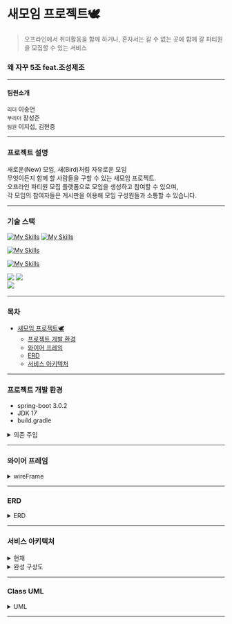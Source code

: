 # 새모임 프로젝트🕊️
> 오프라인에서 취미활동을 함께 하거나, 혼자서는 갈 수 없는 곳에 함께 갈 파티원을 모집할 수 있는 서비스 
### 왜 자꾸 5조 feat.조성제조
___
#### 팀원소개
``리더`` 이송언 <br> 
``부리더`` 장성준 <br>
``팀원`` 이지섭,  김현중
___ 
### 프로젝트 설명 </br>
새로운(New) 모임, 새(Bird)처럼 자유로운 모임 <br>
무엇이든지 함께 할 사람들을 구할 수 있는 새모임 프로젝트. <br>
오프라인 파티원 모집 플랫폼으로 모임을 생성하고 참여할 수 있으며, <br>
각 모임의 참여자들은 게시판을 이용해 모임 구성원들과 소통할 수 있습니다.
___
### 기술 스택</br>
[![My Skills](https://skillicons.dev/icons?i=java,spring,gradle)](https://skillicons.dev)
[![My Skills](https://skillicons.dev/icons?i=html,css,js,jquery)](https://skillicons.dev)

[![My Skills](https://skillicons.dev/icons?i=idea,git,github,postman)](https://skillicons.dev)

[![My Skills](https://skillicons.dev/icons?i=mysql,redis)](https://skillicons.dev)

<div>
  <img src="https://img.shields.io/badge/spring boot-6DB33F?style=for-the-badge&logo=springboot&logoColor=white">
  <img src="https://img.shields.io/badge/Spring_Security-6DB33F?style=for-the-badge&logo=Spring-Security&logoColor=white"> <br>
  <img src="https://img.shields.io/badge/JSON_Web_Token-EF2D5E?style=for-the-badge&logo=JSON Web Tokens&logoColor=white">
</div>

___
### 목차 
<!-- TOC -->
* [새모임 프로젝트🕊️](#-)
  * [프로젝트 개발 환경](#--)
  * [와이어 프레임](#-)
  * [ERD](#erd)
  * [서비스 아키텍처](#-)
<!-- TOC -->
___
### 프로젝트 개발 환경
- spring-boot 3.0.2
- JDK 17
- build.gradle
<details><summary> 의존 주입
</summary>
<blockquote>

    dependencies {
    implementation 'org.springframework.boot:spring-boot-starter-data-jpa'
    implementation 'org.springframework.boot:spring-boot-starter-web'
    implementation 'org.springframework.boot:spring-boot-starter-validation'
    implementation 'org.springframework.boot:spring-boot-starter-security'

    compileOnly 'org.projectlombok:lombok'
    annotationProcessor 'org.projectlombok:lombok'

    testImplementation 'org.springframework.boot:spring-boot-starter-test'
    testImplementation 'org.springframework.security:spring-security-test'

    testCompileOnly 'org.projectlombok:lombok'
    testAnnotationProcessor 'org.projectlombok:lombok'

    compileOnly group: 'io.jsonwebtoken', name: 'jjwt-api', version: '0.11.2'
    runtimeOnly group: 'io.jsonwebtoken', name: 'jjwt-impl', version: '0.11.2'
    runtimeOnly group: 'io.jsonwebtoken', name: 'jjwt-jackson', version: '0.11.2'

    implementation 'mysql:mysql-connector-java'
    implementation 'com.google.code.gson:gson:2.9.0'

    implementation 'org.springframework.boot:spring-boot-starter-data-redis'

    implementation 'org.springframework.boot:spring-boot-starter-mail'

    developmentOnly 'org.springframework.boot:spring-boot-devtools'
}
</blockquote>
</details>

___
### 와이어 프레임
<details><summary> wireFrame
</summary>
<img src="src/main/documents/wireFrame.png">
<img src="src/main/documents/wireFrame_02.png">
</details>

___

### ERD
<details><summary> ERD
</summary><img src="src/main/documents/ERD.png">
</details>

___

### 서비스 아키텍처
<details><summary>현재
</summary>
<img src="src/main/documents/serviceArchitecturecurr.png">
</details>  

<details><summary>완성 구상도
</summary>
<img src="src/main/documents/serviceArchitectureCompl.png">
</details>

___

### Class UML

<details><summary>UML
</summary>
<img src="src/main/documents/classUML.png">
</details>

---